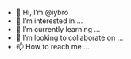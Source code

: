 - 👋 Hi, I’m @iybro
- 👀 I’m interested in ...
- 🌱 I’m currently learning ...
- 💞️ I’m looking to collaborate on ...
- 📫 How to reach me ...

<!---
iybro/iybro is a ✨ special ✨ repository because its `README.md` (this file) appears on your GitHub profile.
You can click the Preview link to take a look at your changes.
--->
